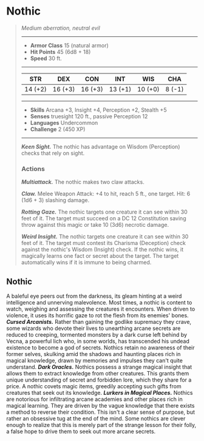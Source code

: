 # Nothic
>*Medium aberration, neutral evil*
>___
>- **Armor Class** 15 (natural armor)
>- **Hit Points** 45 (6d8 + 18)
>- **Speed** 30 ft.
>___
>|STR|DEX|CON|INT|WIS|CHA|
>|:---:|:---:|:---:|:---:|:---:|:---:|
>|14 (+2)|16 (+3)|16 (+3)|13 (+1)|10 (+0)|8 (-1)|
>___
>- **Skills** Arcana +3, Insight +4, Perception +2, Stealth +5
>- **Senses** truesight 120 ft., passive Perception 12
>- **Languages** Undercommon
>- **Challenge** 2 (450 XP)
>___
>***Keen Sight.*** The nothic has advantage on Wisdom (Perception) checks that rely on sight.  
>
>### Actions
>***Multiattack.*** The nothic makes two claw attacks.  
>
>***Claw.*** Melee Weapon Attack: +4 to hit, reach 5 ft., one target. Hit: 6 (1d6 + 3) slashing damage.  
>
>***Rotting Gaze.*** The nothic targets one creature it can see within 30 feet of it. The target must succeed on a DC 12 Constitution saving throw against this magic or take 10 (3d6) necrotic damage.  
>
>***Weird Insight.*** The nothic targets one creature it can see within 30 feet of it. The target must contest its Charisma (Deception) check against the nothic's Wisdom (Insight) check. If the nothic wins, it magically learns one fact or secret about the target. The target automatically wins if it is immune to being charmed.
## Nothic
A baleful eye peers out from the darkness, its gleam hinting at a weird intelligence and unnerving malevolence. Most times, a nothic is content to watch, weighing and assessing the creatures it encounters. When driven to violence, it uses its horrific gaze to rot the flesh from its enemies' bones.
***Cursed Arcanists.*** Rather than gaining the godlike supremacy they crave, some wizards who devote their lives to unearthing arcane secrets are reduced to creeping, tormented monsters by a dark curse left behind by Vecna, a powerful lich who, in some worlds, has transcended his undead existence to become a god of secrets. Nothics retain no awareness of their former selves, skulking amid the shadows and haunting places rich in magical knowledge, drawn by memories and impulses they can't quite understand.
***Dark Oracles.*** Nothics possess a strange magical insight that allows them to extract knowledge from other creatures. This grants them unique understanding of secret and forbidden lore, which they share for a price. A nothic covets magic items, greedily accepting such gifts from creatures that seek out its knowledge.
***Lurkers in Magical Places.***  Nothics are notorious for infiltrating arcane academies and other places rich in magical learning. They are driven by the vague knowledge that there exists a method to reverse their condition. This isn't a clear sense of purpose, but rather an obsessive tug at the end of the mind. Some nothics are clever enough to realize that this is merely part of the strange lesson for their folly, a false hope to drive them to seek out more arcane secrets.